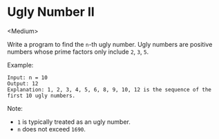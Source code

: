 # Ugly Number II

\<Medium>

Write a program to find the `n`-th ugly number. Ugly numbers are positive numbers
whose prime factors only include `2`, `3`, `5`.

Example:

```
Input: n = 10
Output: 12
Explanation: 1, 2, 3, 4, 5, 6, 8, 9, 10, 12 is the sequence of the first 10 ugly numbers.
```

Note:
- `1` is typically treated as an ugly number.
- `n` does not exceed `1690`.
